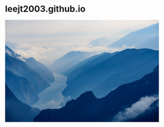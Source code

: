 # leejt2003.github.io
![](https://github.com/leejt2003/leejt2003.github.io/blob/main/images/123.jpg)
